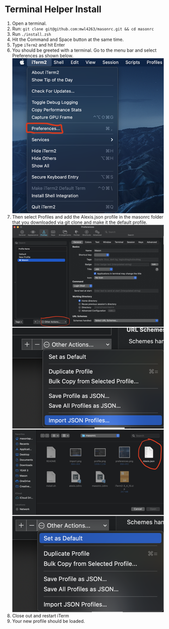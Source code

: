 # Terminal Helper Install

1. Open a terminal.
2. Run: ```git clone git@github.com:mwl4263/masonrc.git && cd masonrc```
3. Run ```./install.zsh```
4. Hit the Command and Space button at the same time.
5. Type ```iTerm2``` and hit Enter
6. You should be greeted with a terminal.  Go to the menu bar and select Preferences as shown below.
![](preferences.png)
7. Then select Profiles and add the Alexis.json profile in the masonrc folder that you downloaded via git clone and make it the default profile.
![](profile.png)
![](import.png)
![](alexis.png)
![](default.png)
8. Close out and restart iTerm
9. Your new profile should be loaded.